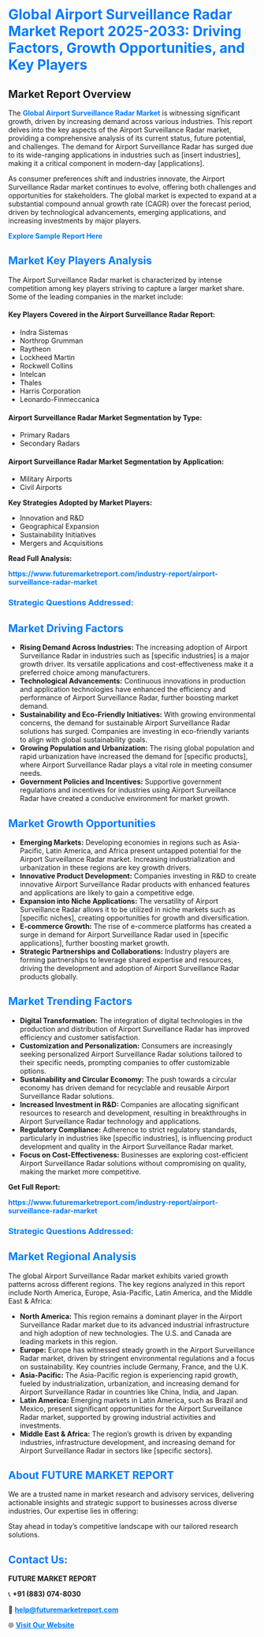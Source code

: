 <h1 style="color: #007BFF;">Global Airport Surveillance Radar Market Report 2025-2033: Driving Factors, Growth Opportunities, and Key Players</h1>

<section id="overview">
<h2>Market Report Overview</h2>
<p>The <a href="https://www.futuremarketreport.com/industry-report/airport-surveillance-radar-market" style="color: #007BFF; text-decoration: none;"><strong>Global Airport Surveillance Radar Market</strong></a> is witnessing significant growth, driven by increasing demand across various industries. This report delves into the key aspects of the Airport Surveillance Radar market, providing a comprehensive analysis of its current status, future potential, and challenges. The demand for Airport Surveillance Radar has surged due to its wide-ranging applications in industries such as [insert industries], making it a critical component in modern-day [applications].</p>
<p>As consumer preferences shift and industries innovate, the Airport Surveillance Radar market continues to evolve, offering both challenges and opportunities for stakeholders. The global market is expected to expand at a substantial compound annual growth rate (CAGR) over the forecast period, driven by technological advancements, emerging applications, and increasing investments by major players.</p>
</section>

<section id="overview">
<p><a href="https://www.futuremarketreport.com/request-sample/reportId=87113" style="color: #007BFF; text-decoration: none;"><strong>Explore Sample Report Here</strong></a></p>
</section>

<section id="key-players">
<h2 style="color: #007BFF;">Market Key Players Analysis</h2>
<p>The Airport Surveillance Radar market is characterized by intense competition among key players striving to capture a larger market share. Some of the leading companies in the market include:</p>
<h4>Key Players Covered in the Airport Surveillance Radar Report:</h4>
<ul><li>Indra Sistemas</li><li>Northrop Grumman</li><li>Raytheon</li><li>Lockheed Martin</li><li>Rockwell Collins</li><li>Intelcan</li><li>Thales</li><li>Harris Corporation</li><li>Leonardo-Finmeccanica</li></ul>
<h4>Airport Surveillance Radar Market Segmentation by Type:</h4>
<ul><li>Primary Radars</li><li>Secondary Radars</li></ul>

<h4>Airport Surveillance Radar Market Segmentation by Application:</h4>
<ul><li>Military Airports</li><li>Civil Airports</li></ul>
<p><strong>Key Strategies Adopted by Market Players:</strong></p>
<ul>
<li>Innovation and R&D</li>
<li>Geographical Expansion</li>
<li>Sustainability Initiatives</li>
<li>Mergers and Acquisitions</li>
</ul>
</section>

<section>
<p><strong>Read Full Analysis: </strong></p><a href="https://www.futuremarketreport.com/industry-report/airport-surveillance-radar-market" style="color: #007BFF; text-decoration: none;"><strong>https://www.futuremarketreport.com/industry-report/airport-surveillance-radar-market</strong></a>
<h3 style="color: #007BFF;">Strategic Questions Addressed:</h3>
</section>

<section id="driving-factors">
<h2 style="color: #007BFF;">Market Driving Factors</h2>
<ul>
<li><strong>Rising Demand Across Industries:</strong> The increasing adoption of Airport Surveillance Radar in industries such as [specific industries] is a major growth driver. Its versatile applications and cost-effectiveness make it a preferred choice among manufacturers.</li>
<li><strong>Technological Advancements:</strong> Continuous innovations in production and application technologies have enhanced the efficiency and performance of Airport Surveillance Radar, further boosting market demand.</li>
<li><strong>Sustainability and Eco-Friendly Initiatives:</strong> With growing environmental concerns, the demand for sustainable Airport Surveillance Radar solutions has surged. Companies are investing in eco-friendly variants to align with global sustainability goals.</li>
<li><strong>Growing Population and Urbanization:</strong> The rising global population and rapid urbanization have increased the demand for [specific products], where Airport Surveillance Radar plays a vital role in meeting consumer needs.</li>
<li><strong>Government Policies and Incentives:</strong> Supportive government regulations and incentives for industries using Airport Surveillance Radar have created a conducive environment for market growth.</li>
</ul>
</section>

<section id="growth-opportunities">
<h2 style="color: #007BFF;">Market Growth Opportunities</h2>
<ul>
<li><strong>Emerging Markets:</strong> Developing economies in regions such as Asia-Pacific, Latin America, and Africa present untapped potential for the Airport Surveillance Radar market. Increasing industrialization and urbanization in these regions are key growth drivers.</li>
<li><strong>Innovative Product Development:</strong> Companies investing in R&D to create innovative Airport Surveillance Radar products with enhanced features and applications are likely to gain a competitive edge.</li>
<li><strong>Expansion into Niche Applications:</strong> The versatility of Airport Surveillance Radar allows it to be utilized in niche markets such as [specific niches], creating opportunities for growth and diversification.</li>
<li><strong>E-commerce Growth:</strong> The rise of e-commerce platforms has created a surge in demand for Airport Surveillance Radar used in [specific applications], further boosting market growth.</li>
<li><strong>Strategic Partnerships and Collaborations:</strong> Industry players are forming partnerships to leverage shared expertise and resources, driving the development and adoption of Airport Surveillance Radar products globally.</li>
</ul>
</section>

<section id="trending-factors">
<h2 style="color: #007BFF;">Market Trending Factors</h2>
<ul>
<li><strong>Digital Transformation:</strong> The integration of digital technologies in the production and distribution of Airport Surveillance Radar has improved efficiency and customer satisfaction.</li>
<li><strong>Customization and Personalization:</strong> Consumers are increasingly seeking personalized Airport Surveillance Radar solutions tailored to their specific needs, prompting companies to offer customizable options.</li>
<li><strong>Sustainability and Circular Economy:</strong> The push towards a circular economy has driven demand for recyclable and reusable Airport Surveillance Radar solutions.</li>
<li><strong>Increased Investment in R&D:</strong> Companies are allocating significant resources to research and development, resulting in breakthroughs in Airport Surveillance Radar technology and applications.</li>
<li><strong>Regulatory Compliance:</strong> Adherence to strict regulatory standards, particularly in industries like [specific industries], is influencing product development and quality in the Airport Surveillance Radar market.</li>
<li><strong>Focus on Cost-Effectiveness:</strong> Businesses are exploring cost-efficient Airport Surveillance Radar solutions without compromising on quality, making the market more competitive.</li>
</ul>
</section>

<section>
<p><strong>Get Full Report: </strong></p><a href="https://www.futuremarketreport.com/industry-report/airport-surveillance-radar-market" style="color: #007BFF; text-decoration: none;"><strong>https://www.futuremarketreport.com/industry-report/airport-surveillance-radar-market</strong></a>
<h3 style="color: #007BFF;">Strategic Questions Addressed:</h3>
</section>


<section id="regional-analysis">
<h2 style="color: #007BFF;">Market Regional Analysis</h2>
<p>The global Airport Surveillance Radar market exhibits varied growth patterns across different regions. The key regions analyzed in this report include North America, Europe, Asia-Pacific, Latin America, and the Middle East & Africa:</p>
<ul>
<li><strong>North America:</strong> This region remains a dominant player in the Airport Surveillance Radar market due to its advanced industrial infrastructure and high adoption of new technologies. The U.S. and Canada are leading markets in this region.</li>
<li><strong>Europe:</strong> Europe has witnessed steady growth in the Airport Surveillance Radar market, driven by stringent environmental regulations and a focus on sustainability. Key countries include Germany, France, and the U.K.</li>
<li><strong>Asia-Pacific:</strong> The Asia-Pacific region is experiencing rapid growth, fueled by industrialization, urbanization, and increasing demand for Airport Surveillance Radar in countries like China, India, and Japan.</li>
<li><strong>Latin America:</strong> Emerging markets in Latin America, such as Brazil and Mexico, present significant opportunities for the Airport Surveillance Radar market, supported by growing industrial activities and investments.</li>
<li><strong>Middle East & Africa:</strong> The region’s growth is driven by expanding industries, infrastructure development, and increasing demand for Airport Surveillance Radar in sectors like [specific sectors].</li>
</ul>
</section>

<footer>
<h2 style="color: #007BFF;">About FUTURE MARKET REPORT</h2>
<p>We are a trusted name in market research and advisory services, delivering actionable insights and strategic support to businesses across diverse industries. Our expertise lies in offering:</p>

<p>Stay ahead in today’s competitive landscape with our tailored research solutions.</p>

<h2 style="color: #007BFF;">Contact Us:</h2>
<p><strong>FUTURE MARKET REPORT</strong></p>
<p>📞 <strong>+91 (883) 074-8030</strong></p>
<p>📧 <strong><a href="mailto:help@futuremarketreport.com" style="color: #007BFF;">help@futuremarketreport.com</a></strong></p>
<p>🌐 <strong><a href="https://www.futuremarketreport.com/" style="color: #007BFF;">Visit Our Website</a></strong></p>
</footer>
